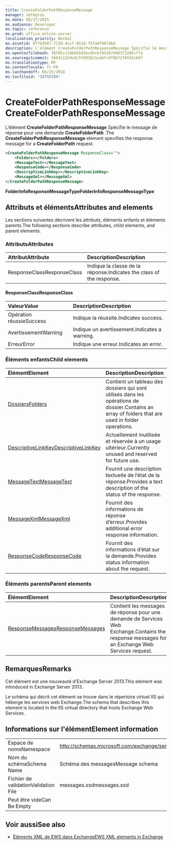 ```yaml
---
title: CreateFolderPathResponseMessage
manager: sethgros
ms.date: 09/17/2015
ms.audience: Developer
ms.topic: reference
ms.prod: office-online-server
localization_priority: Normal
ms.assetid: 0f7b3507-713d-4ccf-8518-75fa6f967d6d
description: L’élément CreateFolderPathResponseMessage Spécifie le message de réponse pour une demande CreateFolderPath.
ms.openlocfilehash: f8f85cc246bb5d5ecd5cb745267d9d373286cf7a
ms.sourcegitcommit: 34041125dc8c5f993b21cebfc4f8b72f0fd2cb6f
ms.translationtype: MT
ms.contentlocale: fr-FR
ms.lasthandoff: 06/25/2018
ms.locfileid: "19755704"
---
```

# <a name="createfolderpathresponsemessage"></a><span data-ttu-id="964ce-103">CreateFolderPathResponseMessage</span><span class="sxs-lookup"><span data-stu-id="964ce-103">CreateFolderPathResponseMessage</span></span>

<span data-ttu-id="964ce-104">L’élément **CreateFolderPathResponseMessage** Spécifie le message de réponse pour une demande **CreateFolderPath** .</span><span class="sxs-lookup"><span data-stu-id="964ce-104">The **CreateFolderPathResponseMessage** element specifies the response message for a **CreateFolderPath** request.</span></span> 
  
```XML
<CreateFolderPathResponseMessage ResponseClass="">
    <Folders></Folders>
    <MessageText></MessageText>
    <ResponseCode></ResponseCode>
    <DescriptiveLinkKey></DescriptiveLinkKey>
    <MessageXml></MessageXml>
</CreateFolderPathResponseMessage>
```

 <span data-ttu-id="964ce-105">**FolderInfoResponseMessageType**</span><span class="sxs-lookup"><span data-stu-id="964ce-105">**FolderInfoResponseMessageType**</span></span>
## <a name="attributes-and-elements"></a><span data-ttu-id="964ce-106">Attributs et éléments</span><span class="sxs-lookup"><span data-stu-id="964ce-106">Attributes and elements</span></span>

<span data-ttu-id="964ce-107">Les sections suivantes décrivent les attributs, éléments enfants et éléments parents.</span><span class="sxs-lookup"><span data-stu-id="964ce-107">The following sections describe attributes, child elements, and parent elements.</span></span>
  
### <a name="attributes"></a><span data-ttu-id="964ce-108">Attributs</span><span class="sxs-lookup"><span data-stu-id="964ce-108">Attributes</span></span>

|<span data-ttu-id="964ce-109">**Attribut**</span><span class="sxs-lookup"><span data-stu-id="964ce-109">**Attribute**</span></span>|<span data-ttu-id="964ce-110">**Description**</span><span class="sxs-lookup"><span data-stu-id="964ce-110">**Description**</span></span>|
|:-----|:-----|
|<span data-ttu-id="964ce-111">ResponseClass</span><span class="sxs-lookup"><span data-stu-id="964ce-111">ResponseClass</span></span>  <br/> |<span data-ttu-id="964ce-112">Indique la classe de la réponse.</span><span class="sxs-lookup"><span data-stu-id="964ce-112">Indicates the class of the response.</span></span>  <br/> |
   
#### <a name="responseclass"></a><span data-ttu-id="964ce-113">ResponseClass</span><span class="sxs-lookup"><span data-stu-id="964ce-113">ResponseClass</span></span>

|<span data-ttu-id="964ce-114">**Valeur**</span><span class="sxs-lookup"><span data-stu-id="964ce-114">**Value**</span></span>|<span data-ttu-id="964ce-115">**Description**</span><span class="sxs-lookup"><span data-stu-id="964ce-115">**Description**</span></span>|
|:-----|:-----|
|<span data-ttu-id="964ce-116">Opération réussie</span><span class="sxs-lookup"><span data-stu-id="964ce-116">Success</span></span>  <br/> |<span data-ttu-id="964ce-117">Indique la réussite.</span><span class="sxs-lookup"><span data-stu-id="964ce-117">Indicates success.</span></span>  <br/> |
|<span data-ttu-id="964ce-118">Avertissement</span><span class="sxs-lookup"><span data-stu-id="964ce-118">Warning</span></span>  <br/> |<span data-ttu-id="964ce-119">Indique un avertissement.</span><span class="sxs-lookup"><span data-stu-id="964ce-119">Indicates a warning.</span></span>  <br/> |
|<span data-ttu-id="964ce-120">Erreur</span><span class="sxs-lookup"><span data-stu-id="964ce-120">Error</span></span>  <br/> |<span data-ttu-id="964ce-121">Indique une erreur.</span><span class="sxs-lookup"><span data-stu-id="964ce-121">Indicates an error.</span></span>  <br/> |
   
### <a name="child-elements"></a><span data-ttu-id="964ce-122">Éléments enfants</span><span class="sxs-lookup"><span data-stu-id="964ce-122">Child elements</span></span>

|<span data-ttu-id="964ce-123">**Élément**</span><span class="sxs-lookup"><span data-stu-id="964ce-123">**Element**</span></span>|<span data-ttu-id="964ce-124">**Description**</span><span class="sxs-lookup"><span data-stu-id="964ce-124">**Description**</span></span>|
|:-----|:-----|
|[<span data-ttu-id="964ce-125">Dossiers</span><span class="sxs-lookup"><span data-stu-id="964ce-125">Folders</span></span>](folders-ex15websvcsotherref.md) <br/> |<span data-ttu-id="964ce-126">Contient un tableau des dossiers qui sont utilisés dans les opérations de dossier.</span><span class="sxs-lookup"><span data-stu-id="964ce-126">Contains an array of folders that are used in folder operations.</span></span>  <br/> |
|[<span data-ttu-id="964ce-127">DescriptiveLinkKey</span><span class="sxs-lookup"><span data-stu-id="964ce-127">DescriptiveLinkKey</span></span>](descriptivelinkkey.md) <br/> |<span data-ttu-id="964ce-128">Actuellement inutilisée et réservée à un usage ultérieur.</span><span class="sxs-lookup"><span data-stu-id="964ce-128">Currently unused and reserved for future use.</span></span>  <br/> |
|[<span data-ttu-id="964ce-129">MessageText</span><span class="sxs-lookup"><span data-stu-id="964ce-129">MessageText</span></span>](messagetext.md) <br/> |<span data-ttu-id="964ce-130">Fournit une description textuelle de l’état de la réponse.</span><span class="sxs-lookup"><span data-stu-id="964ce-130">Provides a text description of the status of the response.</span></span>  <br/> |
|[<span data-ttu-id="964ce-131">MessageXml</span><span class="sxs-lookup"><span data-stu-id="964ce-131">MessageXml</span></span>](messagexml.md) <br/> |<span data-ttu-id="964ce-132">Fournit des informations de réponse d’erreur.</span><span class="sxs-lookup"><span data-stu-id="964ce-132">Provides additional error response information.</span></span>  <br/> |
|[<span data-ttu-id="964ce-133">ResponseCode</span><span class="sxs-lookup"><span data-stu-id="964ce-133">ResponseCode</span></span>](responsecode.md) <br/> |<span data-ttu-id="964ce-134">Fournit des informations d’état sur la demande.</span><span class="sxs-lookup"><span data-stu-id="964ce-134">Provides status information about the request.</span></span>  <br/> |
   
### <a name="parent-elements"></a><span data-ttu-id="964ce-135">Éléments parents</span><span class="sxs-lookup"><span data-stu-id="964ce-135">Parent elements</span></span>

|<span data-ttu-id="964ce-136">**Élément**</span><span class="sxs-lookup"><span data-stu-id="964ce-136">**Element**</span></span>|<span data-ttu-id="964ce-137">**Description**</span><span class="sxs-lookup"><span data-stu-id="964ce-137">**Description**</span></span>|
|:-----|:-----|
|[<span data-ttu-id="964ce-138">ResponseMessages</span><span class="sxs-lookup"><span data-stu-id="964ce-138">ResponseMessages</span></span>](responsemessages.md) <br/> |<span data-ttu-id="964ce-139">Contient les messages de réponse pour une demande de Services Web Exchange.</span><span class="sxs-lookup"><span data-stu-id="964ce-139">Contains the response messages for an Exchange Web Services request.</span></span>  <br/> |
   
## <a name="remarks"></a><span data-ttu-id="964ce-140">Remarques</span><span class="sxs-lookup"><span data-stu-id="964ce-140">Remarks</span></span>

<span data-ttu-id="964ce-141">Cet élément est une nouveauté d'Exchange Server 2013.</span><span class="sxs-lookup"><span data-stu-id="964ce-141">This element was introduced in Exchange Server 2013.</span></span>
  
<span data-ttu-id="964ce-142">Le schéma qui décrit cet élément se trouve dans le répertoire virtuel IIS qui héberge les services web Exchange.</span><span class="sxs-lookup"><span data-stu-id="964ce-142">The schema that describes this element is located in the IIS virtual directory that hosts Exchange Web Services.</span></span>
  
## <a name="element-information"></a><span data-ttu-id="964ce-143">Informations sur l'élément</span><span class="sxs-lookup"><span data-stu-id="964ce-143">Element information</span></span>

|||
|:-----|:-----|
|<span data-ttu-id="964ce-144">Espace de noms</span><span class="sxs-lookup"><span data-stu-id="964ce-144">Namespace</span></span>  <br/> |http://schemas.microsoft.com/exchange/services/2006/messages  <br/> |
|<span data-ttu-id="964ce-145">Nom du schéma</span><span class="sxs-lookup"><span data-stu-id="964ce-145">Schema Name</span></span>  <br/> |<span data-ttu-id="964ce-146">Schéma des messages</span><span class="sxs-lookup"><span data-stu-id="964ce-146">Message schema</span></span>  <br/> |
|<span data-ttu-id="964ce-147">Fichier de validation</span><span class="sxs-lookup"><span data-stu-id="964ce-147">Validation File</span></span>  <br/> |<span data-ttu-id="964ce-148">messages.xsd</span><span class="sxs-lookup"><span data-stu-id="964ce-148">messages.xsd</span></span>  <br/> |
|<span data-ttu-id="964ce-149">Peut être vide</span><span class="sxs-lookup"><span data-stu-id="964ce-149">Can Be Empty</span></span>  <br/> ||
   
## <a name="see-also"></a><span data-ttu-id="964ce-150">Voir aussi</span><span class="sxs-lookup"><span data-stu-id="964ce-150">See also</span></span>

- [<span data-ttu-id="964ce-151">Éléments XML de EWS dans Exchange</span><span class="sxs-lookup"><span data-stu-id="964ce-151">EWS XML elements in Exchange</span></span>](ews-xml-elements-in-exchange.md)

